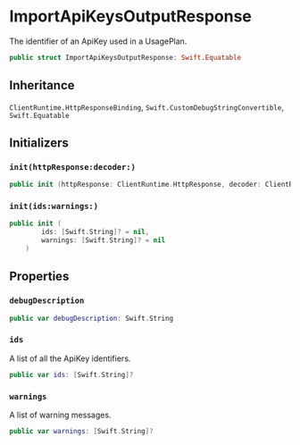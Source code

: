 # ImportApiKeysOutputResponse

The identifier of an ApiKey used in a UsagePlan.

``` swift
public struct ImportApiKeysOutputResponse: Swift.Equatable 
```

## Inheritance

`ClientRuntime.HttpResponseBinding`, `Swift.CustomDebugStringConvertible`, `Swift.Equatable`

## Initializers

### `init(httpResponse:decoder:)`

``` swift
public init (httpResponse: ClientRuntime.HttpResponse, decoder: ClientRuntime.ResponseDecoder? = nil) throws 
```

### `init(ids:warnings:)`

``` swift
public init (
        ids: [Swift.String]? = nil,
        warnings: [Swift.String]? = nil
    )
```

## Properties

### `debugDescription`

``` swift
public var debugDescription: Swift.String 
```

### `ids`

A list of all the ApiKey identifiers.

``` swift
public var ids: [Swift.String]?
```

### `warnings`

A list of warning messages.

``` swift
public var warnings: [Swift.String]?
```
